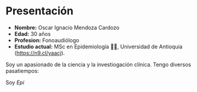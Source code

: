 # **Presentación** 

- **Nombre:** Oscar Ignacio Mendoza Cardozo
- **Edad:** 30 años
- **Profesion:** Fonoaudiólogo 
- **Estudio actual:** MSc en Epidemiología :man_scientist:, Universidad de Antioquia (https://n9.cl/yaacj).

Soy un apasionado de la ciencia y la investiogación clínica. Tengo diversos pasatiempos:













Soy *Epi* 

